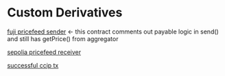 # Custom Derivatives

[fuji pricefeed sender](https://testnet.snowtrace.io/address/0x98be1c31fb80d1760604775fa6027025e436ad70#code) <- this contract comments out payable logic in send() and still has getPrice() from aggregator

[sepolia pricefeed receiver](https://sepolia.etherscan.io/address/0xa76f758e860053b100184eca3faacf37e6ea4f48#internaltx)

[successful ccip tx](https://ccip.chain.link/msg/0xc532de66f1808a5791eb9c8f301d15fb3cfb197f567ac2be5d1a1d1b7002593d)
